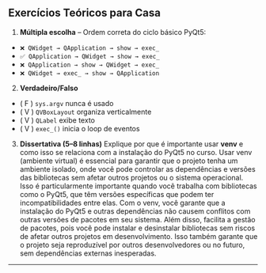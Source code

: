 ## Exercícios Teóricos para Casa

1. **Múltipla escolha** – Ordem correta do ciclo básico PyQt5:

* `❌ QWidget → QApplication → show → exec_`
* `✅ QApplication → QWidget → show → exec_`
* `❌ QApplication → show → QWidget → exec_`
* `❌ QWidget → exec_ → show → QApplication`

2. **Verdadeiro/Falso**

* ( F ) `sys.argv` nunca é usado
* ( V ) `QVBoxLayout` organiza verticalmente
* ( V ) `QLabel` exibe texto
* ( V ) `exec_()` inicia o loop de eventos

3. **Dissertativa (5–8 linhas)**
   Explique por que é importante usar **venv** e como isso se relaciona com a instalação do PyQt5 no curso.
   	Usar venv (ambiente virtual) é essencial para garantir que o projeto tenha um ambiente isolado, onde você pode controlar as dependências e versões das bibliotecas sem afetar outros projetos ou o sistema operacional. Isso é particularmente importante quando você trabalha com bibliotecas como o PyQt5, que têm versões específicas que podem ter incompatibilidades entre elas. Com o venv, você garante que a instalação do PyQt5 e outras dependências não causem conflitos com outras versões de pacotes em seu sistema. Além disso, facilita a gestão de pacotes, pois você pode instalar e desinstalar bibliotecas sem riscos de afetar outros projetos em desenvolvimento. Isso também garante que o projeto seja reproduzível por outros desenvolvedores ou no futuro, sem dependências externas inesperadas.

---
